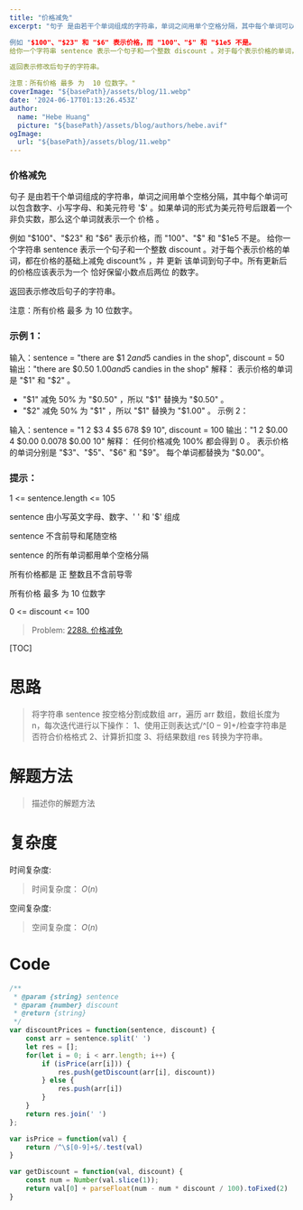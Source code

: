 ```yaml
---
title: "价格减免"
excerpt: "句子 是由若干个单词组成的字符串，单词之间用单个空格分隔，其中每个单词可以包含数字、小写字母、和美元符号 '$' 。如果单词的形式为美元符号后跟着一个非负实数，那么这个单词就表示一个 价格 。

例如 "$100"、"$23" 和 "$6" 表示价格，而 "100"、"$" 和 "$1e5 不是。
给你一个字符串 sentence 表示一个句子和一个整数 discount 。对于每个表示价格的单词，都在价格的基础上减免 discount% ，并 更新 该单词到句子中。所有更新后的价格应该表示为一个 恰好保留小数点后两位 的数字。

返回表示修改后句子的字符串。

注意：所有价格 最多 为  10 位数字。"
coverImage: "${basePath}/assets/blog/11.webp"
date: '2024-06-17T01:13:26.453Z'
author:
  name: "Hebe Huang"
  picture: "${basePath}/assets/blog/authors/hebe.avif"
ogImage:
  url: "${basePath}/assets/blog/11.webp"
---
```


### 价格减免

句子 是由若干个单词组成的字符串，单词之间用单个空格分隔，其中每个单词可以包含数字、小写字母、和美元符号 '$' 。如果单词的形式为美元符号后跟着一个非负实数，那么这个单词就表示一个 价格 。

例如 "$100"、"$23" 和 "$6" 表示价格，而 "100"、"$" 和 "$1e5 不是。
给你一个字符串 sentence 表示一个句子和一个整数 discount 。对于每个表示价格的单词，都在价格的基础上减免 discount% ，并 更新 该单词到句子中。所有更新后的价格应该表示为一个 恰好保留小数点后两位 的数字。

返回表示修改后句子的字符串。

注意：所有价格 最多 为  10 位数字。

 

### 示例 1：

输入：sentence = "there are $1 $2 and 5$ candies in the shop", discount = 50
输出："there are $0.50 $1.00 and 5$ candies in the shop"
解释：
表示价格的单词是 "$1" 和 "$2" 。 
- "$1" 减免 50% 为 "$0.50" ，所以 "$1" 替换为 "$0.50" 。
- "$2" 减免 50% 为 "$1" ，所以 "$1" 替换为 "$1.00" 。
示例 2：

输入：sentence = "1 2 $3 4 $5 $6 7 8$ $9 $10$", discount = 100
输出："1 2 $0.00 4 $0.00 $0.00 7 8$ $0.00 $10$"
解释：
任何价格减免 100% 都会得到 0 。
表示价格的单词分别是 "$3"、"$5"、"$6" 和 "$9"。
每个单词都替换为 "$0.00"。
 

### 提示：

 1 <= sentence.length <= 105

 sentence 由小写英文字母、数字、' ' 和 '$' 组成

sentence 不含前导和尾随空格

sentence 的所有单词都用单个空格分隔

所有价格都是 正 整数且不含前导零

所有价格 最多 为  10 位数字

0 <= discount <= 100


> Problem: [2288. 价格减免](https://leetcode.cn/problems/apply-discount-to-prices/description/)

[TOC]

# 思路

> 将字符串 sentence 按空格分割成数组 arr，遍历 arr 数组，数组长度为 n，每次迭代进行以下操作：
1、使用正则表达式/^$[0-9]+$/检查字符串是否符合价格格式
2、计算折扣度
3、将结果数组 res 转换为字符串。

# 解题方法

> 描述你的解题方法

# 复杂度

时间复杂度:
> 时间复杂度： $O(n)$

空间复杂度:
> 空间复杂度： $O(n)$



# Code
```JavaScript []
/**
 * @param {string} sentence
 * @param {number} discount
 * @return {string}
 */
var discountPrices = function(sentence, discount) {
    const arr = sentence.split(' ')
    let res = [];
    for(let i = 0; i < arr.length; i++) {
        if (isPrice(arr[i])) {
            res.push(getDiscount(arr[i], discount))
        } else {
            res.push(arr[i])
        }
    }
    return res.join(' ')
};

var isPrice = function(val) {
    return /^\$[0-9]+$/.test(val)
}

var getDiscount = function(val, discount) {
    const num = Number(val.slice(1));
    return val[0] + parseFloat(num - num * discount / 100).toFixed(2)
}
```
  

